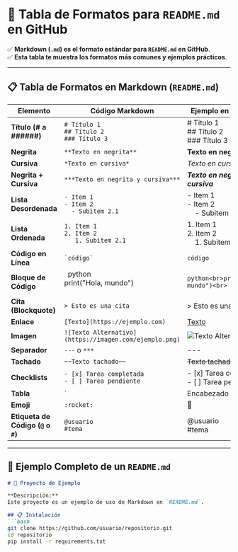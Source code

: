 # 📌 Tabla de Formatos para `README.md` en GitHub

✅ **Markdown (`.md`) es el formato estándar para `README.md` en GitHub**.  
✅ **Esta tabla te muestra los formatos más comunes y ejemplos prácticos**.  

---

## 📋 Tabla de Formatos en Markdown (`README.md`)

| **Elemento** | **Código Markdown** | **Ejemplo en `README.md`** |
|-------------|---------------------|---------------------------|
| **Título (# a ######)** | `# Título 1`<br>`## Título 2`<br>`### Título 3` | # Título 1 <br> ## Título 2 <br> ### Título 3 |
| **Negrita** | `**Texto en negrita**` | **Texto en negrita** |
| **Cursiva** | `*Texto en cursiva*` | *Texto en cursiva* |
| **Negrita + Cursiva** | `***Texto en negrita y cursiva***` | ***Texto en negrita y cursiva*** |
| **Lista Desordenada** | `- Item 1`<br>`- Item 2`<br>`  - Subitem 2.1` | - Item 1 <br> - Item 2 <br> &nbsp;&nbsp;&nbsp; - Subitem 2.1 |
| **Lista Ordenada** | `1. Item 1`<br>`2. Item 2`<br>`   1. Subitem 2.1` | 1. Item 1 <br> 2. Item 2 <br> &nbsp;&nbsp;&nbsp; 1. Subitem 2.1 |
| **Código en Línea** | `` `código` `` | `código` |
| **Bloque de Código** | ``` ```python<br>print("Hola, mundo")<br>``` ``` | ```python<br>print("Hola, mundo")<br>``` |
| **Cita (Blockquote)** | `> Esto es una cita` | > Esto es una cita |
| **Enlace** | `[Texto](https://ejemplo.com)` | [Texto](https://ejemplo.com) |
| **Imagen** | `![Texto Alternativo](https://imagen.com/ejemplo.png)` | ![Texto Alternativo](https://imagen.com/ejemplo.png) |
| **Separador** | `---` o `***` | --- |
| **Tachado** | `~~Texto tachado~~` | ~~Texto tachado~~ |
| **Checklists** | `- [x] Tarea completada`<br>`- [ ] Tarea pendiente` | - [x] Tarea completada <br> - [ ] Tarea pendiente |
| **Tabla** | `| Encabezado 1 | Encabezado 2 |`<br>`|-------------|-------------|`<br>`| Dato 1 | Dato 2 |` | | Encabezado 1 | Encabezado 2 | <br> |-------------|-------------| <br> | Dato 1 | Dato 2 |
| **Emoji** | `:rocket:` | 🚀 |
| **Etiqueta de Código (`@` o `#`)** | `@usuario`<br>`#tema` | @usuario <br> #tema |

---

## 🚀 Ejemplo Completo de un `README.md`
```md
# 📌 Proyecto de Ejemplo

**Descripción:**  
Este proyecto es un ejemplo de uso de Markdown en `README.md`.

## 📋 Instalación
```bash
git clone https://github.com/usuario/repositorio.git
cd repositorio
pip install -r requirements.txt

